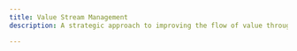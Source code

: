 ```yaml
---
title: Value Stream Management
description: A strategic approach to improving the flow of value through an organisation, optimising efficiency, reducing waste, and aligning work with customer outcomes.

---
```


